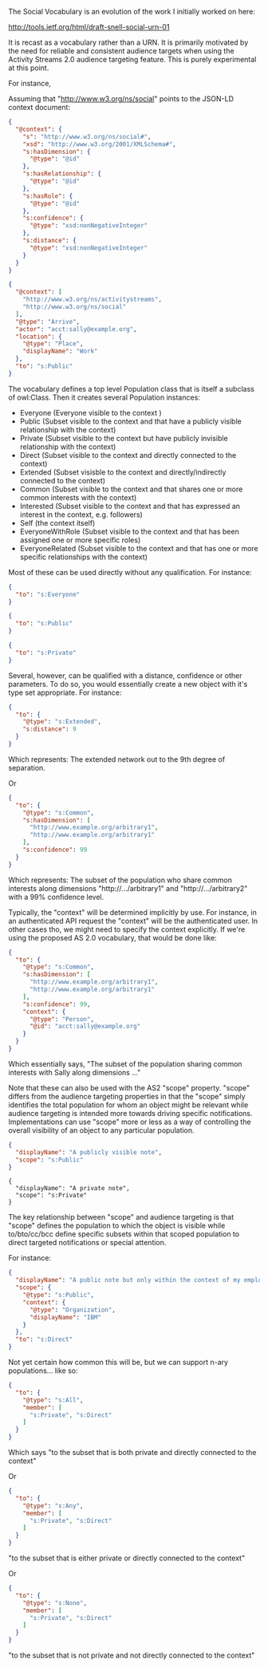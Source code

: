 The Social Vocabulary is an evolution of the work I initially worked on here:

  http://tools.ietf.org/html/draft-snell-social-urn-01

It is recast as a vocabulary rather than a URN. It is primarily motivated by the need for reliable and consistent audience targets when using the Activity Streams 2.0 audience targeting feature. This is purely experimental at this point.

For instance, 

Assuming that "http://www.w3.org/ns/social" points to the JSON-LD context document:

```json
{
  "@context": {
    "s": "http://www.w3.org/ns/social#",
    "xsd": "http://www.w3.org/2001/XMLSchema#",
    "s:hasDimension": {
      "@type": "@id"
    },
    "s:hasRelationship": {
      "@type": "@id"
    },
    "s:hasRole": {
      "@type": "@id"
    },
    "s:confidence": {
      "@type": "xsd:nonNegativeInteger"
    },
    "s:distance": {
      "@type": "xsd:nonNegativeInteger"
    }
  }
}
```

```json
{
  "@context": [
    "http://www.w3.org/ns/activitystreams",
    "http://www.w3.org/ns/social"
  ],
  "@type": "Arrive",
  "actor": "acct:sally@example.org",
  "location": {
    "@type": "Place",
    "displayName": "Work"
  },
  "to": "s:Public"
}
```

The vocabulary defines a top level Population class that is itself a subclass of owl:Class. Then it creates several Population instances:

* Everyone (Everyone visible to the context )
* Public (Subset visible to the context and that have a publicly visible relationship with the context)
* Private (Subset visible to the context but have publicly invisible relationship with the context)
* Direct (Subset visible to the context and directly connected to the context)
* Extended (Subset visisble to the context and directly/indirectly connected to the context)
* Common (Subset visible to the context and that shares one or more common interests with the context)
* Interested (Subset visible to the context and that has expressed an interest in the context, e.g. followers)
* Self (the context itself)
* EveryoneWithRole (Subset visible to the context and that has been assigned one or more specific roles)
* EveryoneRelated (Subset visible to the context and that has one or more specific relationships with the context)

Most of these can be used directly without any qualification. For instance:

```json
{
  "to": "s:Everyone"
}
```

```json
{
  "to": "s:Public"
}
```

```json
{
  "to": "s:Private"
}
```

Several, however, can be qualified with a distance, confidence or other parameters. To do so, you would essentially create a new object with it's type set appropriate. For instance:

```json
{
  "to": {
    "@type": "s:Extended",
    "s:distance": 9 
  }
}
```

Which represents: The extended network out to the 9th degree of separation.

Or

```json
{
  "to": {
    "@type": "s:Common",
    "s:hasDimension": [
      "http://www.example.org/arbitrary1",
      "http://www.example.org/arbitrary1"
    ],
    "s:confidence": 99
  }
}
```

Which represents: The subset of the population who share common interests along dimensions "http://.../arbitrary1" and "http://.../arbitrary2" with a 99% confidence level.

Typically, the "context" will be determined implicitly by use. For instance, in an authenticated API request the "context" will be the authenticated user. In other cases tho, we might need to specify the context explicitly. If we're using the proposed AS 2.0 vocabulary, that would be done like:

```json
{
  "to": {
    "@type": "s:Common",
    "s:hasDimension": [
      "http://www.example.org/arbitrary1",
      "http://www.example.org/arbitrary1"
    ],
    "s:confidence": 99,
    "context": {
      "@type": "Person",
      "@id": "acct:sally@example.org"
    }
  }
}
```

Which essentially says, "The subset of the population sharing common interests with Sally along dimensions ..."

Note that these can also be used with the AS2 "scope" property. "scope" differs from the audience targeting properties in that the "scope" simply identifies the total population for whom an object might be relevant while audience targeting is intended more towards driving specific notifications. Implementations can use "scope" more or less as a way of controlling the overall visibility of an object to any particular population.

```json
{
  "displayName": "A publicly visible note",
  "scope": "s:Public"
}
```

```
{
  "displayName": "A private note",
  "scope": "s:Private"
}
```

The key relationship between "scope" and audience targeting is that "scope" defines the population to which the object is visible while to/bto/cc/bcc define specific subsets within that scoped population to direct targeted notifications or special attention. 

For instance:

```json
{
  "displayName": "A public note but only within the context of my employer, notify my direct connections about it.",
  "scope": {
    "@type": "s:Public",
    "context": {
      "@type": "Organization",
      "displayName": "IBM"
    }
  },
  "to": "s:Direct"
}
```

Not yet certain how common this will be, but we can support n-ary populations... like so:

```json
{
  "to": {
    "@type": "s:All",
    "member": [
      "s:Private", "s:Direct"
    ]
  }
}
```

Which says "to the subset that is both private and directly connected to the context"

Or

```json
{
  "to": {
    "@type": "s:Any",
    "member": [
      "s:Private", "s:Direct"
    ]
  }
}
```

"to the subset that is either private or directly connected to the context"

Or

```json
{
  "to": {
    "@type": "s:None",
    "member": [
      "s:Private", "s:Direct"
    ]
  }
}
```

"to the subset that is not private and not directly connected to the context"

